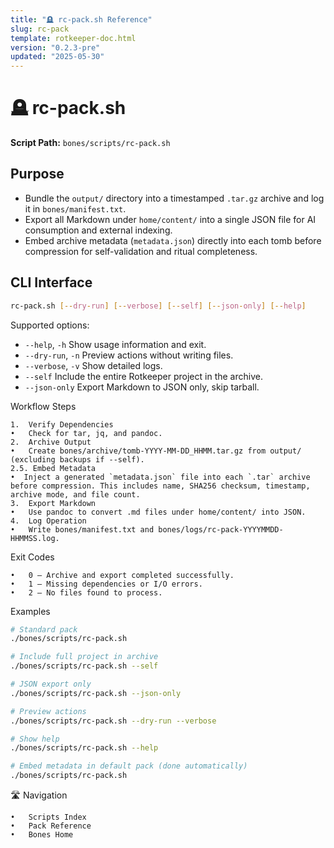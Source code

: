 ```yaml
---
title: "🪦 rc-pack.sh Reference"
slug: rc-pack
template: rotkeeper-doc.html
version: "0.2.3-pre"
updated: "2025-05-30"
---
```


<!-- Begin Ritual Script Documentation -->

# 🪦 rc-pack.sh

<!-- The sacred rite of tomb sealing and export -->

**Script Path:** `bones/scripts/rc-pack.sh`

## Purpose
<!-- Core objectives of rc-pack.sh -->
- Bundle the `output/` directory into a timestamped `.tar.gz` archive and log it in `bones/manifest.txt`.
- Export all Markdown under `home/content/` into a single JSON file for AI consumption and external indexing.
- Embed archive metadata (`metadata.json`) directly into each tomb before compression for self-validation and ritual completeness.

## CLI Interface
<!-- How to invoke the packing ceremony -->
```bash
rc-pack.sh [--dry-run] [--verbose] [--self] [--json-only] [--help]
```

Supported options:
- `--help`, `-h`
  Show usage information and exit.
- `--dry-run`, `-n`
  Preview actions without writing files.
- `--verbose`, `-v`
  Show detailed logs.
- `--self`
  Include the entire Rotkeeper project in the archive.
- `--json-only`
  Export Markdown to JSON only, skip tarball.

Workflow Steps

<!-- Sequential rites performed by the script -->

	1.	Verify Dependencies
	•	Check for tar, jq, and pandoc.
	2.	Archive Output
	•	Create bones/archive/tomb-YYYY-MM-DD_HHMM.tar.gz from output/ (excluding backups if --self).
	2.5. Embed Metadata
	•  Inject a generated `metadata.json` file into each `.tar` archive before compression. This includes name, SHA256 checksum, timestamp, archive mode, and file count.
	3.	Export Markdown
	•	Use pandoc to convert .md files under home/content/ into JSON.
	4.	Log Operation
	•	Write bones/manifest.txt and bones/logs/rc-pack-YYYYMMDD-HHMMSS.log.

Exit Codes

<!-- Symbolic outcomes of incantation -->


	•	0 — Archive and export completed successfully.
	•	1 — Missing dependencies or I/O errors.
	•	2 — No files found to process.

Examples

<!-- Sample invocations for celebratory rites -->

```bash
# Standard pack
./bones/scripts/rc-pack.sh

# Include full project in archive
./bones/scripts/rc-pack.sh --self

# JSON export only
./bones/scripts/rc-pack.sh --json-only

# Preview actions
./bones/scripts/rc-pack.sh --dry-run --verbose

# Show help
./bones/scripts/rc-pack.sh --help

# Embed metadata in default pack (done automatically)
./bones/scripts/rc-pack.sh
```

🛣️ Navigation

<!-- Quick navigation links -->


	•	Scripts Index
	•	Pack Reference
	•	Bones Home

<!--
Limerick 1:
In cryptic halls, the tombs were bound,
rc-pack wrapped each sacred mound.
With JSON in hand,
And tarball at command,
The archive was sealed and crowned.

Limerick 2:
Across dusty files where Markdown lay,
rc-pack called forth their text array.
It bundled and scribed,
Then logged what survived,
Ensuring no relic would stray.
-->